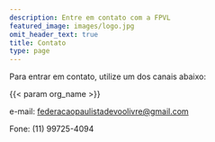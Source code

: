 ```yaml
---
description: Entre em contato com a FPVL
featured_image: images/logo.jpg
omit_header_text: true
title: Contato
type: page
---
```



Para entrar em contato, utilize um dos canais abaixo:

{{< param org_name >}}

e-mail: federacaopaulistadevoolivre@gmail.com  

Fone: (11) 99725-4094
